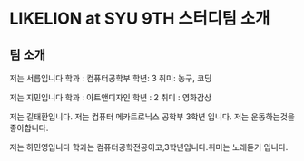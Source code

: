 # LIKELION at SYU 9TH 스터디팀 소개
## 팀 소개

저는 서릅입니다
학과 : 컴퓨터공학부
학년: 3
취미: 농구, 코딩

저는 지민입니다
학과 : 아트앤디자인
학년 : 2
취미 : 영화감상

저는 길태환입니다.
저는 컴퓨터 메카트로닉스 공학부 3학년 입니다. 저는 운동하는것을 좋아합니다.

저는 하민영입니다
학과는 컴퓨터공학전공이고,3학년입니다.취미는 노래듣기 입니다.
